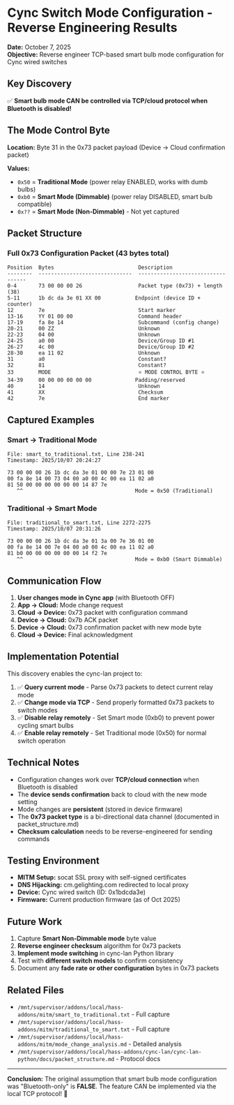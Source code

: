 # Cync Switch Mode Configuration - Reverse Engineering Results

**Date:** October 7, 2025  
**Objective:** Reverse engineer TCP-based smart bulb mode configuration for Cync wired switches

## Key Discovery

✅ **Smart bulb mode CAN be controlled via TCP/cloud protocol when Bluetooth is disabled!**

## The Mode Control Byte

**Location:** Byte 31 in the 0x73 packet payload (Device → Cloud confirmation packet)

**Values:**
- `0x50` = **Traditional Mode** (power relay ENABLED, works with dumb bulbs)
- `0xb0` = **Smart Mode (Dimmable)** (power relay DISABLED, smart bulb compatible)
- `0x??` = **Smart Mode (Non-Dimmable)** - Not yet captured

## Packet Structure

### Full 0x73 Configuration Packet (43 bytes total)
```
Position  Bytes                           Description
--------  ------------------------------  ----------------------------------
0-4       73 00 00 00 26                  Packet type (0x73) + length (38)
5-11      1b dc da 3e 01 XX 00           Endpoint (device ID + counter)
12        7e                              Start marker
13-16     YY 01 00 00                     Command header
17-19     fa 8e 14                        Subcommand (config change)
20-21     00 ZZ                           Unknown
22-23     04 00                           Unknown
24-25     a0 00                           Device/Group ID #1
26-27     4c 00                           Device/Group ID #2
28-30     ea 11 02                        Unknown
31        a0                              Constant?
32        81                              Constant?
33        MODE                            ⭐ MODE CONTROL BYTE ⭐
34-39     00 00 00 00 00 00              Padding/reserved
40        14                              Unknown
41        XX                              Checksum
42        7e                              End marker
```

## Captured Examples

### Smart → Traditional Mode
```
File: smart_to_traditional.txt, Line 238-241
Timestamp: 2025/10/07 20:24:27

73 00 00 00 26 1b dc da 3e 01 00 00 7e 23 01 00
00 fa 8e 14 00 73 04 00 a0 00 4c 00 ea 11 02 a0
81 50 00 00 00 00 00 00 14 87 7e
   ^^                                    Mode = 0x50 (Traditional)
```

### Traditional → Smart Mode
```
File: traditional_to_smart.txt, Line 2272-2275
Timestamp: 2025/10/07 20:31:26

73 00 00 00 26 1b dc da 3e 01 3a 00 7e 36 01 00
00 fa 8e 14 00 7e 04 00 a0 00 4c 00 ea 11 02 a0
81 b0 00 00 00 00 00 00 14 f2 7e
   ^^                                    Mode = 0xb0 (Smart Dimmable)
```

## Communication Flow

1. **User changes mode in Cync app** (with Bluetooth OFF)
2. **App → Cloud:** Mode change request
3. **Cloud → Device:** 0x73 packet with configuration command
4. **Device → Cloud:** 0x7b ACK packet
5. **Device → Cloud:** 0x73 confirmation packet with new mode byte
6. **Cloud → Device:** Final acknowledgment

## Implementation Potential

This discovery enables the cync-lan project to:

1. ✅ **Query current mode** - Parse 0x73 packets to detect current relay mode
2. ✅ **Change mode via TCP** - Send properly formatted 0x73 packets to switch modes
3. ✅ **Disable relay remotely** - Set Smart mode (0xb0) to prevent power cycling smart bulbs
4. ✅ **Enable relay remotely** - Set Traditional mode (0x50) for normal switch operation

## Technical Notes

- Configuration changes work over **TCP/cloud connection** when Bluetooth is disabled
- The **device sends confirmation** back to cloud with the new mode setting
- Mode changes are **persistent** (stored in device firmware)
- The **0x73 packet type** is a bi-directional data channel (documented in packet_structure.md)
- **Checksum calculation** needs to be reverse-engineered for sending commands

## Testing Environment

- **MITM Setup:** socat SSL proxy with self-signed certificates
- **DNS Hijacking:** cm.gelighting.com redirected to local proxy
- **Device:** Cync wired switch (ID: 0x1bdcda3e)
- **Firmware:** Current production firmware (as of Oct 2025)

## Future Work

1. Capture **Smart Non-Dimmable mode** byte value
2. **Reverse engineer checksum** algorithm for 0x73 packets
3. **Implement mode switching** in cync-lan Python library
4. Test with **different switch models** to confirm consistency
5. Document any **fade rate or other configuration** bytes in 0x73 packets

## Related Files

- `/mnt/supervisor/addons/local/hass-addons/mitm/smart_to_traditional.txt` - Full capture
- `/mnt/supervisor/addons/local/hass-addons/mitm/traditional_to_smart.txt` - Full capture
- `/mnt/supervisor/addons/local/hass-addons/mitm/mode_change_analysis.md` - Detailed analysis
- `/mnt/supervisor/addons/local/hass-addons/cync-lan/cync-lan-python/docs/packet_structure.md` - Protocol docs

---

**Conclusion:** The original assumption that smart bulb mode configuration was "Bluetooth-only" is **FALSE**. The feature CAN be implemented via the local TCP protocol! 🎉
